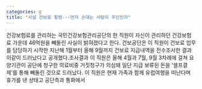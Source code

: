 ```yaml
---
categories: g
title: "사설 건보료 횡령···먼저 손대는 사람이 주인인가"
---
```

건강보험료를 관리하는 국민건강보험관리공단의 한 직원이 자신이 관리하던 건강보험료 가운데 46억원을 빼돌린 사실이 밝혀졌다고 한다. 건보공단은 이 직원이 건보료 업무를 담당하기 시작한 지난해 1월부터 올해 9월까지 건보료 지급내역을 전수조사한 결과 이같이 드러났다고 공개했다.조사결과 이 직원은 올해 4월과 7월, 9월 3차례에 걸쳐 요양기관이 공단에 청구한 의료비중 거짓청구가 의심돼 일단 지급 보류된 돈을 ‘셀프결제’를 통해 빼돌린 것으로 드러났다. 이 직원은 현재 가족과 함께 유럽여행을 떠난다며 휴가를 낸 상태고 공단측과 통화에서